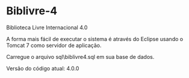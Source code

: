 # Biblivre-4
Biblioteca Livre Internacional 4.0

A forma mais fácil de executar o sistema é através do Eclipse usando o Tomcat 7 como servidor de aplicação.

Carregue o arquivo sql\biblivre4.sql em sua base de dados.

Versão do código atual: 4.0.0
